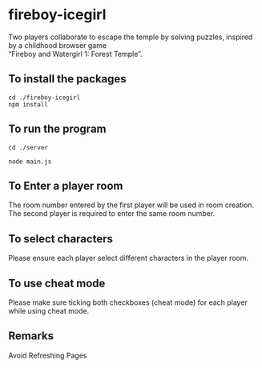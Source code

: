 # fireboy-icegirl
Two players collaborate to escape the temple by solving puzzles, inspired by a childhood browser game <br />
“Fireboy and Watergirl 1: Forest Temple”.


## To install the packages
```console
cd ./fireboy-icegirl
npm install
```

## To run the program
```console
cd ./server
```
```console
node main.js
```

## To Enter a player room
The room number entered by the first player will be used in room creation. <br />
The second player is required to enter the same room number. 

## To select characters
Please ensure each player select different characters in the player room.

## To use cheat mode
Please make sure ticking both checkboxes (cheat mode) for each player while using cheat mode.

## Remarks
Avoid Refreshing Pages
